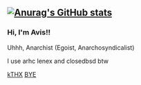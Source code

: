 [![Anurag's GitHub stats](https://github-readme-stats.vercel.app/api?username=queereen&show_icons=true&theme=radical)](https://github.com/anuraghazra/github-readme-stats)
---
### Hi, I'm Avis!!
Uhhh, Anarchist (Egoist, Anarchosyndicalist)

I use arhc lenex and closedbsd btw

[kTHX](https://twitter.com/queereen_) [BYE](https://twitter.com/queeratitsbest)
